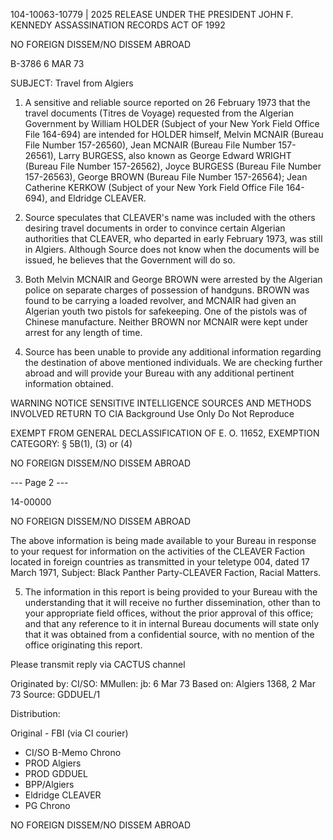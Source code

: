 104-10063-10779 | 2025 RELEASE UNDER THE PRESIDENT JOHN F. KENNEDY ASSASSINATION RECORDS ACT OF 1992

NO FOREIGN DISSEM/NO DISSEM ABROAD

B-3786
6 MAR 73

SUBJECT: Travel from Algiers

1. A sensitive and reliable source reported on 26 February 1973 that the travel documents (Titres de Voyage) requested from the Algerian Government by William HOLDER (Subject of your New York Field Office File 164-694) are intended for HOLDER himself, Melvin MCNAIR (Bureau File Number 157-26560), Jean MCNAIR (Bureau File Number 157-26561), Larry BURGESS, also known as George Edward WRIGHT (Bureau File Number 157-26562), Joyce BURGESS (Bureau File Number 157-26563), George BROWN (Bureau File Number 157-26564); Jean Catherine KERKOW (Subject of your New York Field Office File 164-694), and Eldridge CLEAVER.

2. Source speculates that CLEAVER's name was included with the others desiring travel documents in order to convince certain Algerian authorities that CLEAVER, who departed in early February 1973, was still in Algiers. Although Source does not know when the documents will be issued, he believes that the Government will do so.

3. Both Melvin MCNAIR and George BROWN were arrested by the Algerian police on separate charges of possession of handguns. BROWN was found to be carrying a loaded revolver, and MCNAIR had given an Algerian youth two pistols for safekeeping. One of the pistols was of Chinese manufacture. Neither BROWN nor MCNAIR were kept under arrest for any length of time.

4. Source has been unable to provide any additional information regarding the destination of above mentioned individuals. We are checking further abroad and will provide your Bureau with any additional pertinent information obtained.

WARNING NOTICE
SENSITIVE INTELLIGENCE SOURCES AND METHODS INVOLVED
RETURN TO CIA
Background Use Only
Do Not Reproduce

EXEMPT FROM GENERAL DECLASSIFICATION
OF E. O. 11652, EXEMPTION CATEGORY:
§ 5B(1), (3) or (4)

NO FOREIGN DISSEM/NO DISSEM ABROAD

--- Page 2 ---

14-00000

NO FOREIGN DISSEM/NO DISSEM ABROAD

The above information is being made available to your Bureau in response to your request for information on the activities of the CLEAVER Faction located in foreign countries as transmitted in your teletype 004, dated 17 March 1971, Subject: Black Panther Party-CLEAVER Faction, Racial Matters.

5. The information in this report is being provided to your Bureau with the understanding that it will receive no further dissemination, other than to your appropriate field offices, without the prior approval of this office; and that any reference to it in internal Bureau documents will state only that it was obtained from a confidential source, with no mention of the office originating this report.

Please transmit reply via CACTUS channel

Originated by: CI/SO: MMullen: jb: 6 Mar 73
Based on: Algiers 1368, 2 Mar 73
Source: GDDUEL/1

Distribution:

Original - FBI (via CI courier)
- CI/SO B-Memo Chrono
- PROD Algiers
- PROD GDDUEL
- BPP/Algiers
- Eldridge CLEAVER
- PG Chrono

NO FOREIGN DISSEM/NO DISSEM ABROAD
